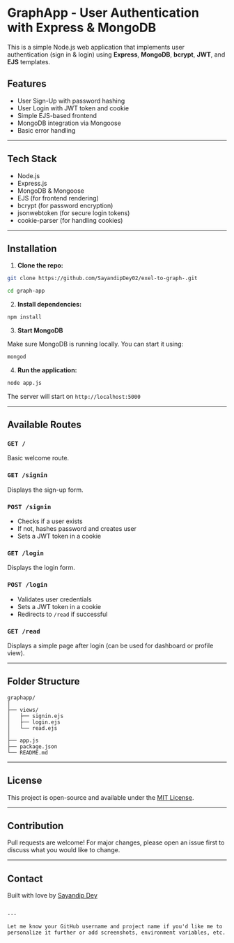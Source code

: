 # GraphApp - User Authentication with Express & MongoDB

This is a simple Node.js web application that implements user authentication (sign in & login) using **Express**, **MongoDB**, **bcrypt**, **JWT**, and **EJS** templates.

## Features

- User Sign-Up with password hashing
- User Login with JWT token and cookie
- Simple EJS-based frontend
- MongoDB integration via Mongoose
- Basic error handling

---

## Tech Stack

- Node.js
- Express.js
- MongoDB & Mongoose
- EJS (for frontend rendering)
- bcrypt (for password encryption)
- jsonwebtoken (for secure login tokens)
- cookie-parser (for handling cookies)

---

## Installation

1. **Clone the repo:**

```bash
git clone https://github.com/SayandipDey02/exel-to-graph-.git

cd graph-app
```

2. **Install dependencies:**

```bash
npm install
```

3. **Start MongoDB**

Make sure MongoDB is running locally. You can start it using:

```bash
mongod
```

4. **Run the application:**

```bash
node app.js
```

The server will start on `http://localhost:5000`

---

## Available Routes

### `GET /`
Basic welcome route.

### `GET /signin`
Displays the sign-up form.

### `POST /signin`
- Checks if a user exists
- If not, hashes password and creates user
- Sets a JWT token in a cookie

### `GET /login`
Displays the login form.

### `POST /login`
- Validates user credentials
- Sets a JWT token in a cookie
- Redirects to `/read` if successful

### `GET /read`
Displays a simple page after login (can be used for dashboard or profile view).

---

## Folder Structure

```
graphapp/
│
├── views/
│   ├── signin.ejs
│   ├── login.ejs
│   └── read.ejs
│
├── app.js
├── package.json
└── README.md
```

---

## License

This project is open-source and available under the [MIT License](LICENSE).

---

## Contribution

Pull requests are welcome! For major changes, please open an issue first to discuss what you would like to change.

---

## Contact

Built with love by [Sayandip Dey](https://github.com/SayandipDey02)
```

---

Let me know your GitHub username and project name if you'd like me to personalize it further or add screenshots, environment variables, etc.